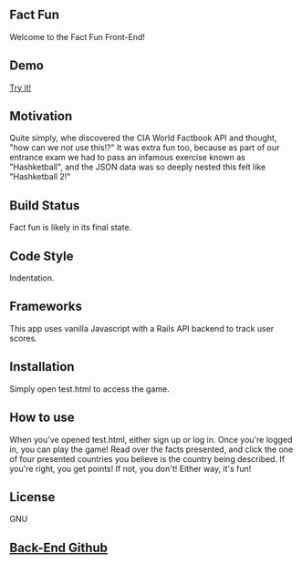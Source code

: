 ## Fact Fun

Welcome to the Fact Fun Front-End!

## Demo

[Try it!](https://benbraunstein.github.io/Fact-Fun/test.html)

## Motivation

Quite simply, whe discovered the CIA World Factbook API and thought, "how can we _not_ use this!?" It was extra fun too, because as part of our entrance exam we had to pass an infamous exercise known as "Hashketball", and the JSON data was so deeply nested this felt like "Hashketball 2!"

## Build Status

Fact fun is likely in its final state.

## Code Style

Indentation.

## Frameworks

This app uses vanilla Javascript with a Rails API backend to track user scores.

## Installation

Simply open test.html to access the game.

## How to use

When you've opened test.html, either sign up or log in. Once you're logged in, you can play the game! Read over the facts presented, and click the one of four presented countries you believe is the country being described. If you're right, you get points! If not, you don't! Either way, it's fun!

## License

GNU

## [Back-End Github](https://github.com/nicholasstano/Fact-Fun-Backend/blob/master/README.md)
